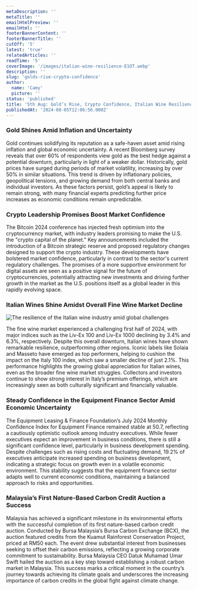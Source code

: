 ```yaml
---
metaDescription: ''
metaTitle: ''
emailHtmlPreview: ''
emailHtml: ''
footerBannerContent: ''
footerBannerTitle: ''
cutOff: '5'
latest: 'true'
relatedArticles: ''
readTime: '5'
coverImage: '/images/italian-wine-resilience-E1OT.webp'
description: ''
slug: 'golds-rise-crypto-confidence'
author:
  name: 'Camy'
  picture: ''
status: 'published'
title: '5th Aug: Gold’s Rise, Crypto Confidence, Italian Wine Resilience '
publishedAt: '2024-08-05T12:06:56.000Z'
---
```


### Gold Shines Amid Inflation and Uncertainty

Gold continues solidifying its reputation as a safe-haven asset amid rising inflation and global economic uncertainty. A recent Bloomberg survey reveals that over 60% of respondents view gold as the best hedge against a potential downturn, particularly in light of a weaker dollar. Historically, gold prices have surged during periods of market volatility, increasing by over 50% in similar situations. This trend is driven by inflationary policies, geopolitical tensions, and growing demand from both central banks and individual investors. As these factors persist, gold’s appeal is likely to remain strong, with many financial experts predicting further price increases as economic conditions remain unpredictable.

### Crypto Leadership Promises Boost Market Confidence

The Bitcoin 2024 conference has injected fresh optimism into the cryptocurrency market, with industry leaders promising to make the U.S. the "crypto capital of the planet." Key announcements included the introduction of a Bitcoin strategic reserve and proposed regulatory changes designed to support the crypto industry. These developments have bolstered market confidence, particularly in contrast to the sector's current regulatory challenges. The promises of a more supportive environment for digital assets are seen as a positive signal for the future of cryptocurrencies, potentially attracting new investments and driving further growth in the market as the U.S. positions itself as a global leader in this rapidly evolving space.

### Italian Wines Shine Amidst Overall Fine Wine Market Decline

![The resilience of the Italian wine industry amid global challenges](/images/italian-wine-resilience-cyMz.webp)

The fine wine market experienced a challenging first half of 2024, with major indices such as the Liv-Ex 100 and Liv-Ex 1000 declining by 3.4% and 6.3%, respectively. Despite this overall downturn, Italian wines have shown remarkable resilience, outperforming other regions. Iconic labels like Solaia and Masseto have emerged as top performers, helping to cushion the impact on the Italy 100 index, which saw a smaller decline of just 2.1%. This performance highlights the growing global appreciation for Italian wines, even as the broader fine wine market struggles. Collectors and investors continue to show strong interest in Italy’s premium offerings, which are increasingly seen as both culturally significant and financially valuable.

### Steady Confidence in the Equipment Finance Sector Amid Economic Uncertainty

The Equipment Leasing & Finance Foundation’s July 2024 Monthly Confidence Index for Equipment Finance remained stable at 50.7, reflecting a cautiously optimistic outlook among industry executives. While fewer executives expect an improvement in business conditions, there is still a significant confidence level, particularly in business development spending. Despite challenges such as rising costs and fluctuating demand, 19.2% of executives anticipate increased spending on business development, indicating a strategic focus on growth even in a volatile economic environment. This stability suggests that the equipment finance sector adapts well to current economic conditions, maintaining a balanced approach to risks and opportunities.

### Malaysia’s First Nature-Based Carbon Credit Auction a Success

Malaysia has achieved a significant milestone in its environmental efforts with the successful completion of its first nature-based carbon credit auction. Conducted by Bursa Malaysia’s Bursa Carbon Exchange (BCX), the auction featured credits from the Kuamut Rainforest Conservation Project, priced at RM50 each. The event drew substantial interest from businesses seeking to offset their carbon emissions, reflecting a growing corporate commitment to sustainability. Bursa Malaysia CEO Datuk Muhamad Umar Swift hailed the auction as a key step toward establishing a robust carbon market in Malaysia. This success marks a critical moment in the country’s journey towards achieving its climate goals and underscores the increasing importance of carbon credits in the global fight against climate change.
